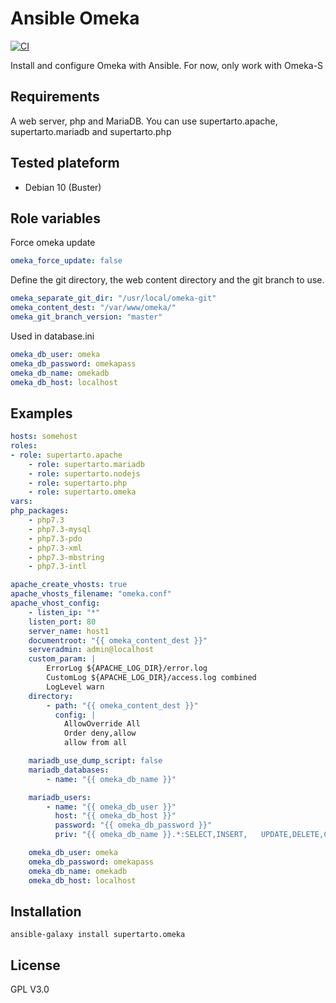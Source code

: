 # Ansible Omeka
[![CI](https://github.com/supertarto/ansible-omeka/workflows/CI/badge.svg?event=push)](https://github.com/supertarto/ansible-omeka/actions?query=workflow%3ACI)

Install and configure Omeka with Ansible. For now, only work with Omeka-S

## Requirements
A web server, php and MariaDB. You can use supertarto.apache, supertarto.mariadb and supertarto.php

## Tested plateform
* Debian 10 (Buster)

## Role variables
Force omeka update
```yml
omeka_force_update: false
```
Define the git directory, the web content directory and the git branch to use.
```yml
omeka_separate_git_dir: "/usr/local/omeka-git"
omeka_content_dest: "/var/www/omeka/"
omeka_git_branch_version: "master"
```
Used in database.ini
```yml
omeka_db_user: omeka
omeka_db_password: omekapass
omeka_db_name: omekadb
omeka_db_host: localhost
```

## Examples
```yml
hosts: somehost
roles:
- role: supertarto.apache
    - role: supertarto.mariadb
    - role: supertarto.nodejs
    - role: supertarto.php
    - role: supertarto.omeka
vars:
php_packages:
    - php7.3
    - php7.3-mysql
    - php7.3-pdo
    - php7.3-xml
    - php7.3-mbstring
    - php7.3-intl

apache_create_vhosts: true
apache_vhosts_filename: "omeka.conf"
apache_vhost_config:
    - listen_ip: "*"
    listen_port: 80
    server_name: host1
    documentroot: "{{ omeka_content_dest }}"
    serveradmin: admin@localhost
    custom_param: |
        ErrorLog ${APACHE_LOG_DIR}/error.log
        CustomLog ${APACHE_LOG_DIR}/access.log combined
        LogLevel warn
    directory:
        - path: "{{ omeka_content_dest }}"
          config: |
            AllowOverride All
            Order deny,allow
            allow from all

    mariadb_use_dump_script: false
    mariadb_databases:
        - name: "{{ omeka_db_name }}"

    mariadb_users:
        - name: "{{ omeka_db_user }}"
          host: "{{ omeka_db_host }}"
          password: "{{ omeka_db_password }}"
          priv: "{{ omeka_db_name }}.*:SELECT,INSERT,   UPDATE,DELETE,CREATE,DROP,ALTER,CREATE TEMPORARY TABLES,LOCK TABLES"

    omeka_db_user: omeka
    omeka_db_password: omekapass
    omeka_db_name: omekadb
    omeka_db_host: localhost
```

## Installation
```
ansible-galaxy install supertarto.omeka
```
## License
GPL V3.0
